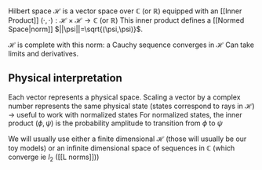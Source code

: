 Hilbert space $\mathcal H$ is a vector space over $\mathbb C$ (or $\mathbb{R}$) equipped with an [[Inner Product]] $(\cdot, \cdot):\mathcal H \times \mathcal H\to \mathbb C$ (or $\mathbb{R}$) 
This inner product defines a [[Normed Space|norm]] $||\psi||=\sqrt{(\psi,\psi)}$.

$\mathcal H$ is complete with this norm: a Cauchy sequence converges in $\mathcal H$
Can take limits and derivatives.

## Physical interpretation
Each vector represents a physical space.
Scaling a vector by a complex number represents the same physical state (states correspond to rays in $\mathcal H$) -> useful to work with normalized states
For normalized states, the inner product $(\phi, \psi)$ is the probability amplitude to transition from $\phi$ to $\psi$

We will usually use either a finite dimensional $\mathcal{H}$ (those will usually be our toy models) or an infinite dimensional space of sequences in $\mathbb{C}$ (which converge ie $l_{2}$ ([[L norms]]))